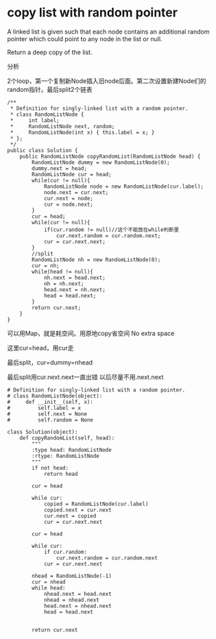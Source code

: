 # copy list with random pointer

A linked list is given such that each node contains an additional random pointer which could point to any node in the list or null.

Return a deep copy of the list.

分析

2个loop，第一个复制新Node插入旧node后面。第二次设置新建Node们的random指针。最后split2个链表

```text
/**
 * Definition for singly-linked list with a random pointer.
 * class RandomListNode {
 *     int label;
 *     RandomListNode next, random;
 *     RandomListNode(int x) { this.label = x; }
 * };
 */
public class Solution {
    public RandomListNode copyRandomList(RandomListNode head) {
        RandomListNode dummy = new RandomListNode(0);
        dummy.next = head;
        RandomListNode cur = head;
        while(cur != null){
            RandomListNode node = new RandomListNode(cur.label);
            node.next = cur.next;
            cur.next = node;
            cur = node.next;
        }
        cur = head;
        while(cur != null){
            if(cur.random != null)//这个不能放在while判断里
                cur.next.random = cur.random.next;
            cur = cur.next.next;
        }
        //split
        RandomListNode nh = new RandomListNode(0);
        cur = nh;
        while(head != null){
            nh.next = head.next;  
            nh = nh.next;
            head.next = nh.next;            
            head = head.next;
        }
        return cur.next;
    }
}
```

可以用Map，就是耗空间。用原地copy省空间 No extra space

这里cur=head，用cur走

最后split，cur=dummy=nhead

最后split用cur.next.next一直出错 以后尽量不用.next.next

```text
# Definition for singly-linked list with a random pointer.
# class RandomListNode(object):
#     def __init__(self, x):
#         self.label = x
#         self.next = None
#         self.random = None

class Solution(object):
    def copyRandomList(self, head):
        """
        :type head: RandomListNode
        :rtype: RandomListNode
        """
        if not head:
            return head

        cur = head

        while cur:
            copied = RandomListNode(cur.label)
            copied.next = cur.next
            cur.next = copied
            cur = cur.next.next

        cur = head

        while cur:
            if cur.random:
                cur.next.random = cur.random.next
            cur = cur.next.next

        nhead = RandomListNode(-1)
        cur = nhead
        while head:
            nhead.next = head.next
            nhead = nhead.next
            head.next = nhead.next
            head = head.next


        return cur.next
```

